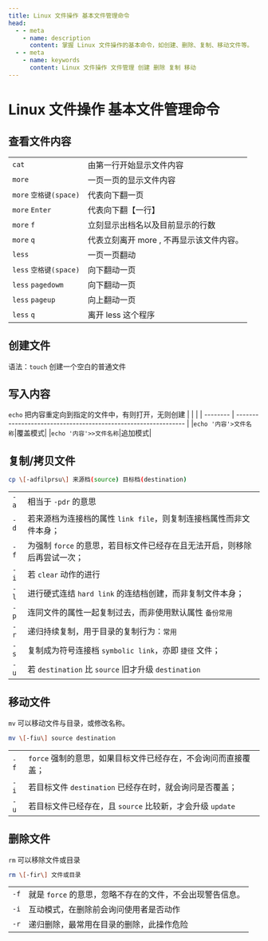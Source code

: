 ```yaml
---
title: Linux 文件操作 基本文件管理命令
head:
  - - meta
    - name: description
      content: 掌握 Linux 文件操作的基本命令，如创建、删除、复制、移动文件等。
  - - meta
    - name: keywords
      content: Linux 文件操作 文件管理 创建 删除 复制 移动
---
```


# Linux 文件操作 基本文件管理命令

## 查看文件内容

|                        |                                          |
| ---------------------- | ---------------------------------------- |
| `cat`                  | 由第一行开始显示文件内容                 |
| `more`                 | 一页一页的显示文件内容                   |
| `more` `空格键(space)` | 代表向下翻一页                           |
| `more` `Enter`         | 代表向下翻【一行】                       |
| `more` `f`             | 立刻显示出档名以及目前显示的行数         |
| `more` `q`             | 代表立刻离开 more , 不再显示该文件内容。 |
| `less`                 | 一页一页翻动                             |
| `less` `空格键(space)` | 向下翻动一页                             |
| `less` `pagedowm`      | 向下翻动一页                             |
| `less` `pageup`        | 向上翻动一页                             |
| `less` `q`             | 离开 less 这个程序                       |

## 创建文件

语法：`touch` 创建一个空白的普通文件

## 写入内容

`echo` 把内容重定向到指定的文件中，有则打开，无则创建
| | |
| -------- | -------------------------------------------------------------- |
|`echo '内容'>文件名称`|覆盖模式|
|`echo '内容'>>文件名称`|追加模式|

## 复制/拷贝文件

```bash
cp \[-adfilprsu\] 来源档(source) 目标档(destination)
```

|      |                                                                           |
| ---- | ------------------------------------------------------------------------- |
| `-a` | 相当于 `-pdr` 的意思                                                      |
| `-d` | 若来源档为连接档的属性 `link file`，则复制连接档属性而非文件本身；        |
| `-f` | 为强制 `force` 的意思，若目标文件已经存在且无法开启，则移除后再尝试一次； |
| `-i` | 若 `clear` 动作的进行                                                     |
| `-l` | 进行硬式连结 `hard link` 的连结档创建，而非复制文件本身；                 |
| `-p` | 连同文件的属性一起复制过去，而非使用默认属性 `备份常用`                   |
| `-r` | 递归持续复制，用于目录的复制行为：`常用`                                  |
| `-s` | 复制成为符号连接档 `symbolic link`，亦即 `捷径` 文件；                    |
| `-u` | 若 `destination` 比 `source` 旧才升级 `destination`                       |

## 移动文件

`mv` 可以移动文件与目录，或修改名称。

```bash
mv \[-fiu\] source destination
```

|      |                                                                |
| ---- | -------------------------------------------------------------- |
| `-f` | `force` 强制的意思，如果目标文件已经存在，不会询问而直接覆盖； |
| `-i` | 若目标文件 `destination` 已经存在时，就会询问是否覆盖；        |
| `-u` | 若目标文件已经存在，且 `source` 比较新，才会升级 `update`      |

## 删除文件

`rm` 可以移除文件或目录

```bash
rm \[-fir\] 文件或目录
```

|      |                                                           |
| ---- | --------------------------------------------------------- |
| `-f` | 就是 `force` 的意思，忽略不存在的文件，不会出现警告信息。 |
| `-i` | 互动模式，在删除前会询问使用者是否动作                    |
| `-r` | 递归删除，最常用在目录的删除，此操作危险                  |
